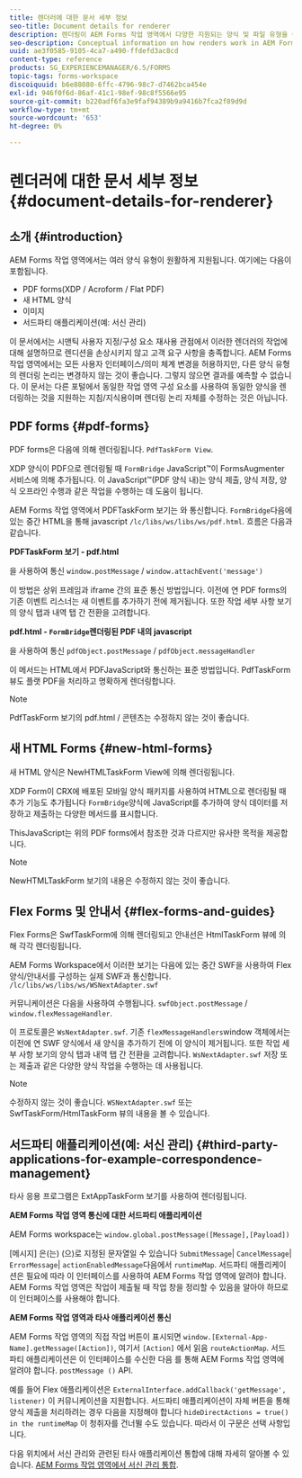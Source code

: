 ```yaml
---
title: 렌더러에 대한 문서 세부 정보
seo-title: Document details for renderer
description: 렌더링이 AEM Forms 작업 영역에서 다양한 지원되는 양식 및 파일 유형을 렌더링하는 방법에 대한 개념 정보입니다.
seo-description: Conceptual information on how renders work in AEM Forms workspace to render the various supported form and file types.
uuid: ae3f0585-9105-4ca7-a490-ffdefd3ac8cd
content-type: reference
products: SG_EXPERIENCEMANAGER/6.5/FORMS
topic-tags: forms-workspace
discoiquuid: b6e88080-6ffc-4796-98c7-d7462bca454e
exl-id: 946f0f6d-86af-41c1-98ef-98c8f5566e95
source-git-commit: b220adf6fa3e9faf94389b9a9416b7fca2f89d9d
workflow-type: tm+mt
source-wordcount: '653'
ht-degree: 0%

---
```


# 렌더러에 대한 문서 세부 정보 {#document-details-for-renderer}

## 소개 {#introduction}

AEM Forms 작업 영역에서는 여러 양식 유형이 원활하게 지원됩니다. 여기에는 다음이 포함됩니다.

* PDF forms(XDP / Acroform / Flat PDF)
* 새 HTML 양식
* 이미지
* 서드파티 애플리케이션(예: 서신 관리)

이 문서에서는 시맨틱 사용자 지정/구성 요소 재사용 관점에서 이러한 렌더러의 작업에 대해 설명하므로 렌디션을 손상시키지 않고 고객 요구 사항을 충족합니다. AEM Forms 작업 영역에서는 모든 사용자 인터페이스/의미 체계 변경을 허용하지만, 다른 양식 유형의 렌더링 논리는 변경하지 않는 것이 좋습니다. 그렇지 않으면 결과를 예측할 수 없습니다. 이 문서는 다른 포털에서 동일한 작업 영역 구성 요소를 사용하여 동일한 양식을 렌더링하는 것을 지원하는 지침/지식용이며 렌더링 논리 자체를 수정하는 것은 아닙니다.

## PDF forms {#pdf-forms}

PDF forms은 다음에 의해 렌더링됩니다. `PdfTaskForm View`.

XDP 양식이 PDF으로 렌더링될 때 `FormBridge` JavaScript™이 FormsAugmenter 서비스에 의해 추가됩니다. 이 JavaScript™(PDF 양식 내)는 양식 제출, 양식 저장, 양식 오프라인 수행과 같은 작업을 수행하는 데 도움이 됩니다.

AEM Forms 작업 영역에서 PDFTaskForm 보기는 와 통신합니다. `FormBridge`다음에 있는 중간 HTML을 통해 javascript `/lc/libs/ws/libs/ws/pdf.html`. 흐름은 다음과 같습니다.

**PDFTaskForm 보기 - pdf.html**

을 사용하여 통신 `window.postMessage` / `window.attachEvent('message')`

이 방법은 상위 프레임과 iframe 간의 표준 통신 방법입니다. 이전에 연 PDF forms의 기존 이벤트 리스너는 새 이벤트를 추가하기 전에 제거됩니다. 또한 작업 세부 사항 보기의 양식 탭과 내역 탭 간 전환을 고려합니다.

**pdf.html - `FormBridge`렌더링된 PDF 내의 javascript**

을 사용하여 통신 `pdfObject.postMessage` / `pdfObject.messageHandler`

이 메서드는 HTML에서 PDFJavaScript와 통신하는 표준 방법입니다. PdfTaskForm 뷰도 플랫 PDF을 처리하고 명확하게 렌더링합니다.

>[!NOTE]
>
>PdfTaskForm 보기의 pdf.html / 콘텐츠는 수정하지 않는 것이 좋습니다.

## 새 HTML Forms {#new-html-forms}

새 HTML 양식은 NewHTMLTaskForm View에 의해 렌더링됩니다.

XDP Form이 CRX에 배포된 모바일 양식 패키지를 사용하여 HTML으로 렌더링될 때 추가 기능도 추가됩니다 `FormBridge`양식에 JavaScript를 추가하여 양식 데이터를 저장하고 제출하는 다양한 메서드를 표시합니다.

ThisJavaScript는 위의 PDF forms에서 참조한 것과 다르지만 유사한 목적을 제공합니다.

>[!NOTE]
>
>NewHTMLTaskForm 보기의 내용은 수정하지 않는 것이 좋습니다.

## Flex Forms 및 안내서 {#flex-forms-and-guides}

Flex Forms은 SwfTaskForm에 의해 렌더링되고 안내선은 HtmlTaskForm 뷰에 의해 각각 렌더링됩니다.

AEM Forms Workspace에서 이러한 보기는 다음에 있는 중간 SWF을 사용하여 Flex 양식/안내서를 구성하는 실제 SWF과 통신합니다. `/lc/libs/ws/libs/ws/WSNextAdapter.swf`

커뮤니케이션은 다음을 사용하여 수행됩니다. `swfObject.postMessage` / `window.flexMessageHandler`.

이 프로토콜은 `WsNextAdapter.swf`. 기존 `flexMessageHandlers`window 객체에서는 이전에 연 SWF 양식에서 새 양식을 추가하기 전에 이 양식이 제거됩니다. 또한 작업 세부 사항 보기의 양식 탭과 내역 탭 간 전환을 고려합니다. `WsNextAdapter.swf` 저장 또는 제출과 같은 다양한 양식 작업을 수행하는 데 사용됩니다.

>[!NOTE]
>
>수정하지 않는 것이 좋습니다. `WSNextAdapter.swf` 또는 SwfTaskForm/HtmlTaskForm 뷰의 내용을 볼 수 있습니다.

## 서드파티 애플리케이션(예: 서신 관리) {#third-party-applications-for-example-correspondence-management}

타사 응용 프로그램은 ExtAppTaskForm 보기를 사용하여 렌더링됩니다.

**AEM Forms 작업 영역 통신에 대한 서드파티 애플리케이션**

AEM Forms workspace는 `window.global.postMessage([Message],[Payload])`

[메시지] 은(는) (으)로 지정된 문자열일 수 있습니다 `SubmitMessage`| `CancelMessage`| `ErrorMessage`| `actionEnabledMessage`다음에서 `runtimeMap`. 서드파티 애플리케이션은 필요에 따라 이 인터페이스를 사용하여 AEM Forms 작업 영역에 알려야 합니다. AEM Forms 작업 영역은 작업이 제출될 때 작업 창을 정리할 수 있음을 알아야 하므로 이 인터페이스를 사용해야 합니다.

**AEM Forms 작업 영역과 타사 애플리케이션 통신**

AEM Forms 작업 영역의 직접 작업 버튼이 표시되면 `window.[External-App-Name].getMessage([Action])`, 여기서 `[Action]` 에서 읽음 `routeActionMap`. 서드파티 애플리케이션은 이 인터페이스를 수신한 다음 를 통해 AEM Forms 작업 영역에 알려야 합니다. `postMessage ()` API.

예를 들어 Flex 애플리케이션은 `ExternalInterface.addCallback('getMessage', listener)` 이 커뮤니케이션을 지원합니다. 서드파티 애플리케이션이 자체 버튼을 통해 양식 제출을 처리하려는 경우 다음을 지정해야 합니다 `hideDirectActions = true() in the runtimeMap` 이 청취자를 건너뛸 수도 있습니다. 따라서 이 구문은 선택 사항입니다.

다음 위치에서 서신 관리와 관련된 타사 애플리케이션 통합에 대해 자세히 알아볼 수 있습니다. [AEM Forms 작업 영역에서 서신 관리 통합](/help/forms/using/integrating-correspondence-management-html-workspace.md).
